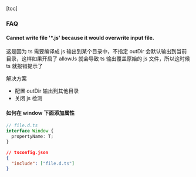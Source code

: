 [toc]

### FAQ

#### Cannot write file '\*.js' because it would overwrite input file.

这是因为 ts 需要编译成 js 输出到某个目录中，不指定 outDir 会默认输出到当前目录，这样如果开启了 allowJs 就会导致 ts 输出覆盖原始的 js 文件，所以这时候 ts 就报错提示了

解决方案

- 配置 outDir 输出到其他目录
- 关闭 js 检测

#### 如何在 window 下面添加属性

```ts
// file.d.ts
interface Window {
  propertyName: T;
}
```

```json
// tsconfig.json
{
  "include": ["file.d.ts"]
}
```
